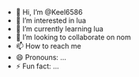 - 👋 Hi, I’m @Keel6586
- 👀 I’m interested in lua
- 🌱 I’m currently learning lua
- 💞️ I’m looking to collaborate on nom
- 📫 How to reach me 
- 😄 Pronouns: ...
- ⚡ Fun fact: ...

<!---
Keel6586/Keel6586 is a ✨ special ✨ repository because its `README.md` (this file) appears on your GitHub profile.
You can click the Preview link to take a look at your changes.
--->
